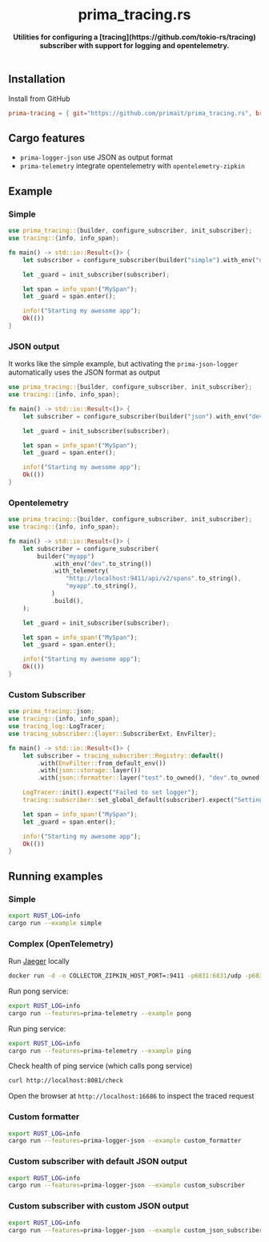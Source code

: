 <h1 align="center">prima_tracing.rs</h1>
<div align="center">
 <strong>
  Utilities for configuring a [tracing](https://github.com/tokio-rs/tracing) subscriber with support for logging and opentelemetry.
 </strong>
</div>

<br />

## Installation

Install from GitHub

```toml
prima-tracing = { git="https://github.com/primait/prima_tracing.rs", branch="master" }
```

## Cargo features

- `prima-logger-json` use JSON as output format
- `prima-telemetry` integrate opentelemetry with `opentelemetry-zipkin`

## Example

### Simple

```rust
use prima_tracing::{builder, configure_subscriber, init_subscriber};
use tracing::{info, info_span};

fn main() -> std::io::Result<()> {
    let subscriber = configure_subscriber(builder("simple").with_env("dev".to_string()).build());

    let _guard = init_subscriber(subscriber);

    let span = info_span!("MySpan");
    let _guard = span.enter();

    info!("Starting my awesome app");
    Ok(())
}
```

### JSON output

It works like the simple example, but activating the `prima-json-logger` automatically uses the JSON format as output

```rust
use prima_tracing::{builder, configure_subscriber, init_subscriber};
use tracing::{info, info_span};

fn main() -> std::io::Result<()> {
    let subscriber = configure_subscriber(builder("json").with_env("dev".to_string()).build());

    let _guard = init_subscriber(subscriber);

    let span = info_span!("MySpan");
    let _guard = span.enter();

    info!("Starting my awesome app");
    Ok(())
}

```

### Opentelemetry

```rust
use prima_tracing::{builder, configure_subscriber, init_subscriber};
use tracing::{info, info_span};

fn main() -> std::io::Result<()> {
    let subscriber = configure_subscriber(
        builder("myapp")
            .with_env("dev".to_string())
            .with_telemetry(
                "http://localhost:9411/api/v2/spans".to_string(),
                "myapp".to_string(),
            )
            .build(),
    );

    let _guard = init_subscriber(subscriber);

    let span = info_span!("MySpan");
    let _guard = span.enter();

    info!("Starting my awesome app");
    Ok(())
}

```

### Custom Subscriber

```rust
use prima_tracing::json;
use tracing::{info, info_span};
use tracing_log::LogTracer;
use tracing_subscriber::{layer::SubscriberExt, EnvFilter};

fn main() -> std::io::Result<()> {
    let subscriber = tracing_subscriber::Registry::default()
        .with(EnvFilter::from_default_env())
        .with(json::storage::layer())
        .with(json::formatter::layer("test".to_owned(), "dev".to_owned()));

    LogTracer::init().expect("Failed to set logger");
    tracing::subscriber::set_global_default(subscriber).expect("Setting default subscriber failed");

    let span = info_span!("MySpan");
    let _guard = span.enter();

    info!("Starting my awesome app");
    Ok(())
}
```

## Running examples

### Simple

```sh
export RUST_LOG=info
cargo run --example simple
```

### Complex (OpenTelemetry)

Run [Jaeger](https://www.jaegertracing.io) locally

```sh
docker run -d -e COLLECTOR_ZIPKIN_HOST_PORT=:9411 -p6831:6831/udp -p6832:6832/udp -p16686:16686 -p 9411:9411  jaegertracing/all-in-one:latest
```

Run pong service:

```sh
export RUST_LOG=info
cargo run --features=prima-telemetry --example pong
```

Run ping service:

```sh
export RUST_LOG=info
cargo run --features=prima-telemetry --example ping
```

Check health of ping service (which calls pong service)

```sh
curl http://localhost:8081/check
```

Open the browser at `http://localhost:16686` to inspect the traced request

### Custom formatter

```sh
export RUST_LOG=info
cargo run --features=prima-logger-json --example custom_formatter
```

### Custom subscriber with default JSON output

```sh
export RUST_LOG=info
cargo run --features=prima-logger-json --example custom_subscriber
```

### Custom subscriber with custom JSON output

```sh
export RUST_LOG=info
cargo run --features=prima-logger-json --example custom_json_subscriber
```
